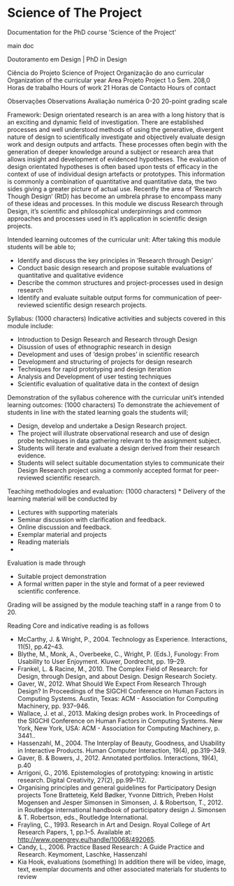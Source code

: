 # Science of The Project
Documentation for the PhD course 'Science of the Project'

main doc


Doutoramento em Design | PhD in Design

Ciência do Projeto
Science of Project
Organização do ano curricular
Organization of the curricular year
Area Projeto
Project
1.o Sem.
208,0  Horas de trabalho
Hours of work
21 Horas de Contacto
Hours of contact

Observações
Observations
 Avaliação numérica 0-20
20-point grading scale

Framework: 
Design orientated research is an area with a long history that is an exciting and dynamic field of investigation. There are established processes and well understood methods of using the generative, divergent nature of design to scientifically investigate and objectively evaluate design work and design outputs and artfacts. These processes often begin with the generation of deeper knowledge around a subject or research area that allows insight and development of evidenced hypotheses. The evaluation of design orientated hypotheses is often based upon tests of efficacy in the context of use of individual design artefacts or prototypes. This information is commonly a combination of quantitative and quantitative data, the two sides giving a greater picture of actual use. Recently the area of ‘Research Though Design‘ (RtD) has become an umbrela phrase to encompass many of these ideas and processes. In this module we discuss Research through Design, it’s scientific and philosophical underpinnings and common approaches and processes used in it’s application in scientific design projects.

Intended learning outcomes of the curricular unit: 
After taking this module students will be able to;
 
*  Identify and discuss the key principles in ‘Research through Design’ 
*  Conduct basic design research and propose suitable evaluations of quantitative and qualitative evidence
*  Describe the common structures and project-processes used in design research
*  Identify and evaluate suitable output forms for communication of peer-reviewed scientific design research projects.

 
Syllabus: (1000 characters)
Indicative activities and subjects covered in this module include:
 
*  Introduction to Design Research and Research through Design
*  Disussion of uses of ethnographic research in design
*  Development and uses of ‘design probes’ in scientific research
*  Development and structuring of projects for design research
*  Techniques for rapid prototyping and design iteration
*  Analysis and Development of user testing techniques
*  Scientific evaluation of qualitative data in the context of design
 

Demonstration of the syllabus coherence with the curricular unit’s intended learning outcomes: (1000 characters)
To demonstrate the achievement of students in line with the stated learning goals the students will;
*  Design, develop and undertake a Design Research project.
*  The project will illustrate observational research and use of design probe techniques in data gathering relevant to the assignment subject.
*  Students will iterate and evaluate a design derived from their research evidence.
*  Students will select suitable documentation styles to communicate their Design Research project using a commonly accepted format for peer-reviewed scientific research.
 
 

Teaching methodologies and evaluation: (1000 characters) *
Delivery of the learning material will be conducted by
*  Lectures with supporting materials
*  Seminar discussion with clarification and feedback.
*  Online discussion and feedback.
*  Exemplar material and projects
*  Reading materials
*   
Evaluation is made through
*  Suitable project demonstration
*  A formal written paper in the style and format of a peer reviewed scientific conference.
 
Grading will be assigned by the module teaching staff in a range from 0 to 20.

 
Reading
Core and indicative reading is as follows
*  McCarthy, J. & Wright, P., 2004. Technology as Experience. Interactions, 11(5), pp.42–43.
*  Blythe, M., Monk, A., Overbeeke, C., Wright, P. (Eds.), Funology: From Usability to User Enjoyment. Kluwer, Dordrecht, pp. 19–29.
*  Frankel, L. & Racine, M., 2010. The Complex Field of Research: for Design, through Design, and about Design. Design Research Society.
*  Gaver, W., 2012. What Should We Expect From Research Through Design? In Proceedings of the SIGCHI Conference on Human Factors in Computing Systems. Austin, Texas: ACM - Association for Computing Machinery, pp. 937–946.
*  Wallace, J. et al., 2013. Making design probes work. In Proceedings of the SIGCHI Conference on Human Factors in Computing Systems. New York, New York, USA: ACM - Association for Computing Machinery, p. 3441..
*  Hassenzahl, M., 2004. The Interplay of Beauty, Goodness, and Usability in Interactive Products. Human Computer Interaction, 19(4), pp.319–349.
*  Gaver, B. & Bowers, J., 2012. Annotated portfolios. Interactions, 19(4), p.40
*  Arrigoni, G., 2016. Epistemologies of prototyping: knowing in artistic research. Digital Creativity, 27(2), pp.99–112.
*  Organising principles and general guidelines for Participatory Design projects
Tone Bratteteig, Keld Bødker, Yvonne Dittrich, Preben Holst Mogensen and Jesper Simonsen in Simonsen, J. & Robertson, T., 2012. in  Routledge international handbook of participatory design J. Simonsen & T. Robertson, eds., Routledge International.
* Frayling, C., 1993. Research in Art and Design. Royal College of Art Research Papers, 1, pp.1–5. Available at: http://www.opengrey.eu/handle/10068/492065.
* Candy, L., 2006. Practice Based Research : A Guide Practice and Research. Keymoment, Laschke, Hassenzahl
* Kia Hook, evaluations (something)
In addition there will be vídeo, image, text, exemplar documents and other associated materials for students to review



